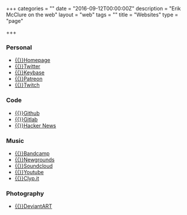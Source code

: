 +++
categories = ""
date = "2016-09-12T00:00:00Z"
description = "Erik McClure on the web"
layout = "web"
tags = ""
title = "Websites"
type = "page"

+++
### Personal
 * [{{<icon home fa-lg>}}Homepage](/)
 * [{{<icon twitter fa-lg>}}Twitter](https://twitter.com/erikmcclure0173)
 * [{{<icon key fa-lg>}}Keybase](https://keybase.io/erikmcclure)
 * [{{<icon paypal fa-lg>}}Patreon](https://www.patreon.com/erikmcclure)
 * [{{<icon twitch fa-lg>}}Twitch](https://www.twitch.tv/erikmcclure)
 
### Code
 * [{{<icon github fa-lg>}}Github](https://github.com/erikmcclure)
 * [{{<icon gitlab fa-lg>}}Gitlab](https://gitlab.com/erikmcclure)
 * [{{<icon hacker-news fa-lg>}}Hacker News](https://news.ycombinator.com/user?id=blackhole)
 
### Music
  * [{{<icon bandcamp fa-lg>}}Bandcamp](https://erikmcclure.bandcamp.com/)
  * [{{<icon globe fa-lg>}}Newgrounds](https://erikmcclure.newgrounds.com/)
  * [{{<icon soundcloud fa-lg>}}Soundcloud](https://soundcloud.com/erik_mcclure)
  * [{{<icon youtube fa-lg>}}Youtube](https://www.youtube.com/c/erikmcclure)
  * [{{<icon music fa-lg>}}Clyp.it](https://clyp.it/user/0xgutex4)
  
### Photography
  * [{{<icon deviantart fa-lg>}}DeviantART](https://erikmcclure.deviantart.com/)